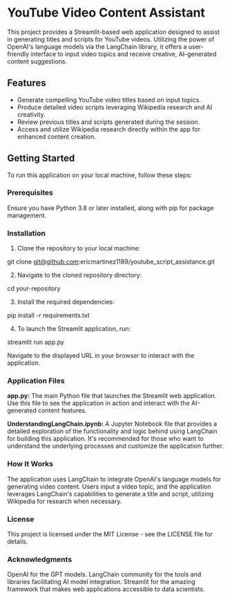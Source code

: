 # YouTube Video Content Assistant

This project provides a Streamlit-based web application designed to assist in generating titles and scripts for YouTube videos. Utilizing the power of OpenAI's language models via the LangChain library, it offers a user-friendly interface to input video topics and receive creative, AI-generated content suggestions.

## Features

- Generate compelling YouTube video titles based on input topics.
- Produce detailed video scripts leveraging Wikipedia research and AI creativity.
- Review previous titles and scripts generated during the session.
- Access and utilize Wikipedia research directly within the app for enhanced content creation.

## Getting Started

To run this application on your local machine, follow these steps:

### Prerequisites

Ensure you have Python 3.8 or later installed, along with pip for package management.

### Installation

1. Clone the repository to your local machine:

git clone git@github.com:ericmartinez1189/youtube_script_assistance.git

2. Navigate to the cloned repository directory:

cd your-repository

3. Install the required dependencies:

pip install -r requirements.txt

4. To launch the Streamlit application, run:

streamlit run app.py

Navigate to the displayed URL in your browser to interact with the application.

### Application Files
**app.py:** The main Python file that launches the Streamlit web application. Use this file to see the application in action and interact with the AI-generated content features.

**UnderstandingLangChain.ipynb:** A Jupyter Notebook file that provides a detailed exploration of the functionality and logic behind using LangChain for building this application. It's recommended for those who want to understand the underlying processes and customize the application further.

### How It Works
The application uses LangChain to integrate OpenAI's language models for generating video content. Users input a video topic, and the application leverages LangChain's capabilities to generate a title and script, utilizing Wikipedia for research when necessary.

### License
This project is licensed under the MIT License - see the LICENSE file for details.

### Acknowledgments
OpenAI for the GPT models.
LangChain community for the tools and libraries facilitating AI model integration.
Streamlit for the amazing framework that makes web applications accessible to data scientists.
